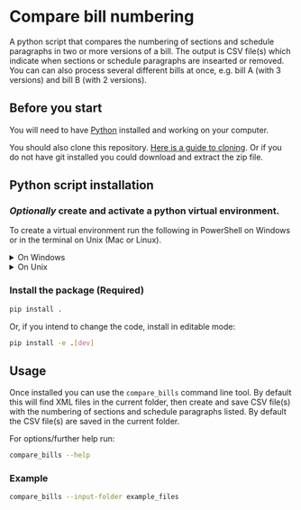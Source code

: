 # Compare bill numbering
A python script that compares the numbering of sections and schedule paragraphs in two or more versions of a bill. The output is CSV file(s) which indicate when sections or schedule paragraphs are insearted or removed. You can can also process several different bills at once, e.g. bill A (with 3 versions) and bill B (with 2 versions).


## Before you start
You will need to have [Python](https://www.python.org/downloads/) installed and working on your computer.

You should also clone this repository. [Here is a guide to cloning](https://www.youtube.com/watch?v=CKcqniGu3tA). Or if you do not have git installed you could download and extract the zip file.

## Python script installation
### *Optionally* create and activate a python virtual environment.
To create a virtual environment run the following in PowerShell on Windows or in the terminal on Unix (Mac or Linux).

<details>
<summary>On Windows</summary>

Create:
```bash
python -m venv venv
```

To activate on Windows, run:
```powershell
venv\Scripts\Activate.ps1
```

If you run into **permission trouble**, [this article](https://dev.to/aka_anoop/enabling-virtualenv-in-windows-powershell-ka3) may help.
</details>

<details>
<summary>On Unix</summary>

Create:
```bash
python3 -m venv venv
```

To activate on Unix, run:
```bash
source venv/bin/activate
```
</details>

### Install the package (Required)
```bash
pip install .
```

Or, if you intend to change the code, install in editable mode:
```bash
pip install -e .[dev]
```

## Usage
Once installed you can use the `compare_bills` command line tool. By default this will find XML files in the current folder, then create and save CSV file(s) with the numbering of sections and schedule paragraphs listed. By default the CSV file(s) are saved in the current folder.

For options/further help run:
```bash
compare_bills --help
```

### Example

```bash
compare_bills --input-folder example_files
```



